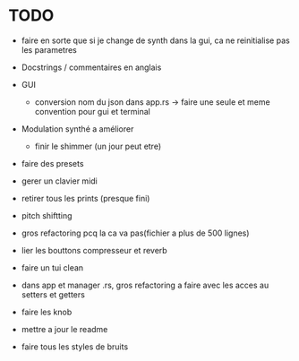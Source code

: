 # TODO

- faire en sorte que si je change de synth dans la gui, ca ne reinitialise pas les parametres

- Docstrings / commentaires en anglais

- GUI
  - conversion nom du json dans app.rs -> faire une seule et meme convention pour gui et terminal

- Modulation synthé a améliorer
  - finir le shimmer (un jour peut etre)

- faire des presets

- gerer un clavier midi

- retirer tous les prints (presque fini)

- pitch shiftting

- gros refactoring pcq la ca va pas(fichier a plus de 500 lignes)

- lier les bouttons compresseur et reverb

- faire un tui clean

- dans app et manager .rs, gros refactoring a faire avec les acces au setters et getters

- faire les knob

- mettre a jour le readme

- faire tous les styles de bruits
